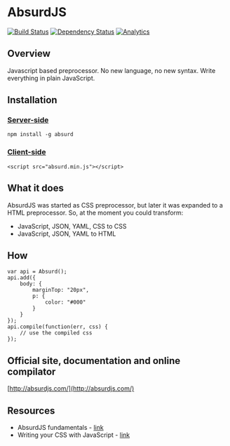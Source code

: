 # AbsurdJS

[![Build Status](https://travis-ci.org/krasimir/absurd.png?branch=master)](https://travis-ci.org/krasimir/absurd)
[![Dependency Status](https://david-dm.org/krasimir/absurd.png?theme=shields.io)](https://david-dm.org/krasimir/absurd)
[![Analytics](https://ga-beacon.appspot.com/UA-1621908-3/absurd/readme)](https://github.com/absurd/readme)

## Overview

Javascript based preprocessor. No new language, no new syntax. Write everything in plain JavaScript. 

## Installation

### [Server-side](http://absurdjs.com/pages/installation/#node-js)

	npm install -g absurd

### [Client-side](http://absurdjs.com/pages/installation/#client-side-port)

	<script src="absurd.min.js"></script>

## What it does

AbsurdJS was started as CSS preprocessor, but later it was expanded to a HTML preprocessor. So, at the moment you could transform:

  - JavaScript, JSON, YAML, CSS to CSS
  - JavaScript, JSON, YAML to HTML

## How

	var api = Absurd();
	api.add({
		body: {
			marginTop: "20px",
			p: {
				color: "#000"
			}
		}
	});
	api.compile(function(err, css) {
		// use the compiled css
	});

## Official site, documentation and online compilator

[http://absurdjs.com/](http://absurdjs.com/)

## Resources

  - AbsurdJS fundamentals - [link](http://krasimirtsonev.com/blog/article/AbsurdJS-fundamentals)
  - Writing your CSS with JavaScript - [link](http://davidwalsh.name/write-css-javascript)

